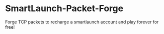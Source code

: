 # SmartLaunch-Packet-Forge
Forge TCP packets to recharge a smartlaunch account and play forever for free!

